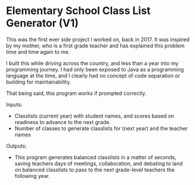# Elementary School Class List Generator (V1)

This was the first ever side project I worked on, back in 2017. It was inspired by my mother, who is a first grade teacher and has explained this problem time and time again to me.

I built this while driving across the country, and less than a year into my programming journey. I had only been exposed to Java as a programming language at the time, and I clearly had no concept of code separation or building for maintainability. 

That being said, this program works if prompted correctly. 

Inputs: 
- Classlists (current year) with student names, and scores based on readiness to advance to the next grade.
- Number of classes to generate classlists for (next year) and the teacher names

Outputs:
- This program generates balanced classlists in a matter of seconds, saving teachers days of meetings, collaboration, and debating to land on balanced classlists to pass to the next grade-level teachers the following year.

